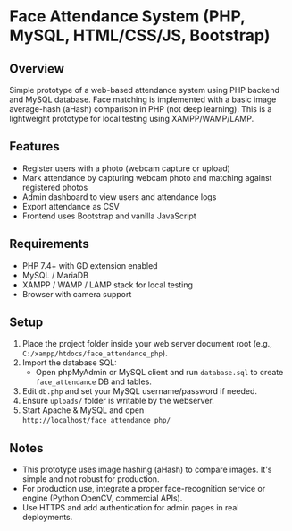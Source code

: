 
# Face Attendance System (PHP, MySQL, HTML/CSS/JS, Bootstrap)

## Overview
Simple prototype of a web-based attendance system using PHP backend and MySQL database.
Face matching is implemented with a basic image average-hash (aHash) comparison in PHP (not deep learning).
This is a lightweight prototype for local testing using XAMPP/WAMP/LAMP.

## Features
- Register users with a photo (webcam capture or upload)
- Mark attendance by capturing webcam photo and matching against registered photos
- Admin dashboard to view users and attendance logs
- Export attendance as CSV
- Frontend uses Bootstrap and vanilla JavaScript

## Requirements
- PHP 7.4+ with GD extension enabled
- MySQL / MariaDB
- XAMPP / WAMP / LAMP stack for local testing
- Browser with camera support

## Setup
1. Place the project folder inside your web server document root (e.g., `C:/xampp/htdocs/face_attendance_php`).
2. Import the database SQL:
   - Open phpMyAdmin or MySQL client and run `database.sql` to create `face_attendance` DB and tables.
3. Edit `db.php` and set your MySQL username/password if needed.
4. Ensure `uploads/` folder is writable by the webserver.
5. Start Apache & MySQL and open `http://localhost/face_attendance_php/`

## Notes
- This prototype uses image hashing (aHash) to compare images. It's simple and not robust for production.
- For production use, integrate a proper face-recognition service or engine (Python OpenCV, commercial APIs).
- Use HTTPS and add authentication for admin pages in real deployments.
